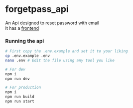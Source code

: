 # forgetpass_api
An Api designed to reset password with email   
It has a [frontend](https://github.com/MinaSameh1/forgetpass_test)
### Running the api

```sh
# First copy the .env.example and set it to your liking
cp .env.example .env
nano .env # Edit the file using any tool you like

# For dev
npm i
npm run dev

# For production
npm i
npm run build
npm run start
```
